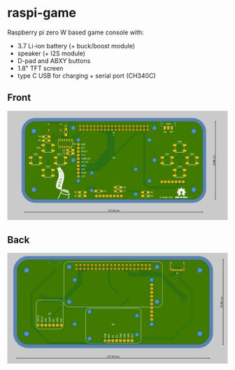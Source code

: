 # raspi-game

Raspberry pi zero W based game console with:

- 3.7 Li-ion battery (+ buck/boost module)
- speaker (+ I2S module)
- D-pad and ABXY buttons
- 1.8" TFT screen
- type C USB for charging + serial port (CH340C)

## Front

![](img/front.png)

## Back

![](img/back.png)
